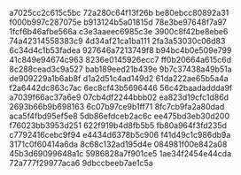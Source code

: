 a7025cc2c615c5bc
72a280c64f13f26b
be80ebcc80892a31
f000b997c287075e
b913124b5a01815d
78e3be97648f7a97
1fcf6b46afbe566a
c3e3aaeec6985c3e
3900c8f42be8ebe6
74a42314558383c9
4d34af21ca1ba111
2fa3a53030c06d83
6c34d4c1b53fadea
927646a7213749f8
b94bc4b0e509e799
41c849e94674c963
8236e0145926ecc7
ff0b20664a615c6d
8c288cead3c9a527
bab189eed21b439e
9b7c37438a49b51a
de909229a1b6ab8f
d1a2d51c4ad149d2
61da222ae65b5a4a
f2a6442dc863c7ac
6ec8cf43b5696446
56c42baadaddda9f
a7039f66ac37a6e9
07cb4df2244bbb02
ea823d19cfc1d86d
2693b66b9b698163
6c07b97ce9b1ff71
8fc7cb9fa2a80dad
aca5f4fbd95ef5e8
5db86efdceb2ac6c
ee475bd3eb30d200
f76023bb3953d251
622f919b4d8fb5b5
fb80a964f3fd235d
c7792416cebc9f94
e4434d6378b5c906
f41d49c1c986db9a
3171c0f60414a6da
8c68c132ad195d4e
084981f00e842a08
45b3d69099648a1c
5986828a7f901ce5
1ae34f2454e44cda
72a777f29977aca6
9dbccbeeb7ae1c5a
